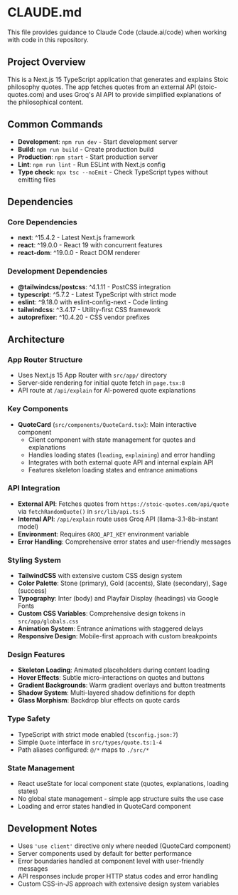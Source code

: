 # CLAUDE.md

This file provides guidance to Claude Code (claude.ai/code) when working with code in this repository.

## Project Overview

This is a Next.js 15 TypeScript application that generates and explains Stoic philosophy quotes. The app fetches quotes from an external API (stoic-quotes.com) and uses Groq's AI API to provide simplified explanations of the philosophical content.

## Common Commands

- **Development**: `npm run dev` - Start development server
- **Build**: `npm run build` - Create production build
- **Production**: `npm start` - Start production server
- **Lint**: `npm run lint` - Run ESLint with Next.js config
- **Type check**: `npx tsc --noEmit` - Check TypeScript types without emitting files

## Dependencies

### Core Dependencies
- **next**: ^15.4.2 - Latest Next.js framework
- **react**: ^19.0.0 - React 19 with concurrent features
- **react-dom**: ^19.0.0 - React DOM renderer

### Development Dependencies
- **@tailwindcss/postcss**: ^4.1.11 - PostCSS integration
- **typescript**: ^5.7.2 - Latest TypeScript with strict mode
- **eslint**: ^9.18.0 with eslint-config-next - Code linting
- **tailwindcss**: ^3.4.17 - Utility-first CSS framework
- **autoprefixer**: ^10.4.20 - CSS vendor prefixes

## Architecture

### App Router Structure
- Uses Next.js 15 App Router with `src/app/` directory
- Server-side rendering for initial quote fetch in `page.tsx:8`
- API route at `/api/explain` for AI-powered quote explanations

### Key Components
- **QuoteCard** (`src/components/QuoteCard.tsx`): Main interactive component
  - Client component with state management for quotes and explanations
  - Handles loading states (`loading`, `explaining`) and error handling
  - Integrates with both external quote API and internal explain API
  - Features skeleton loading states and entrance animations

### API Integration
- **External API**: Fetches quotes from `https://stoic-quotes.com/api/quote` via `fetchRandomQuote()` in `src/lib/api.ts:5`
- **Internal API**: `/api/explain` route uses Groq API (llama-3.1-8b-instant model)
- **Environment**: Requires `GROQ_API_KEY` environment variable
- **Error Handling**: Comprehensive error states and user-friendly messages

### Styling System
- **TailwindCSS** with extensive custom CSS design system
- **Color Palette**: Stone (primary), Gold (accents), Slate (secondary), Sage (success)
- **Typography**: Inter (body) and Playfair Display (headings) via Google Fonts
- **Custom CSS Variables**: Comprehensive design tokens in `src/app/globals.css`
- **Animation System**: Entrance animations with staggered delays
- **Responsive Design**: Mobile-first approach with custom breakpoints

### Design Features
- **Skeleton Loading**: Animated placeholders during content loading
- **Hover Effects**: Subtle micro-interactions on quotes and buttons
- **Gradient Backgrounds**: Warm gradient overlays and button treatments
- **Shadow System**: Multi-layered shadow definitions for depth
- **Glass Morphism**: Backdrop blur effects on quote cards

### Type Safety
- TypeScript with strict mode enabled (`tsconfig.json:7`)
- Simple `Quote` interface in `src/types/quote.ts:1-4`
- Path aliases configured: `@/*` maps to `./src/*`

### State Management
- React useState for local component state (quotes, explanations, loading states)
- No global state management - simple app structure suits the use case
- Loading and error states handled in QuoteCard component

## Development Notes

- Uses `'use client'` directive only where needed (QuoteCard component)
- Server components used by default for better performance
- Error boundaries handled at component level with user-friendly messages
- API responses include proper HTTP status codes and error handling
- Custom CSS-in-JS approach with extensive design system variables
